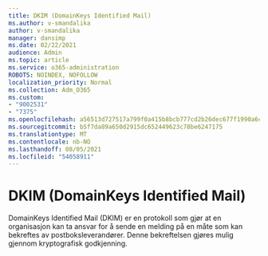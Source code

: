 ```yaml
---
title: DKIM (DomainKeys Identified Mail)
ms.author: v-smandalika
author: v-smandalika
manager: dansimp
ms.date: 02/22/2021
audience: Admin
ms.topic: article
ms.service: o365-administration
ROBOTS: NOINDEX, NOFOLLOW
localization_priority: Normal
ms.collection: Adm_O365
ms.custom:
- "9002531"
- "7375"
ms.openlocfilehash: a56513d727517a799f0a415b8bcb777cd2b26dec677f1990a6caf4b2090f660b
ms.sourcegitcommit: b5f7da89a650d2915dc652449623c78be6247175
ms.translationtype: MT
ms.contentlocale: nb-NO
ms.lasthandoff: 08/05/2021
ms.locfileid: "54058911"
---
```

# <a name="dkim-domainkeys-identified-mail"></a>DKIM (DomainKeys Identified Mail)

DomainKeys Identified Mail (DKIM) er en protokoll som gjør at en organisasjon kan ta ansvar for å sende en melding på en måte som kan bekreftes av postboksleverandører. Denne bekreftelsen gjøres mulig gjennom kryptografisk godkjenning.

